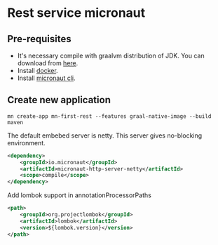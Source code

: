 # Rest service micronaut
## Pre-requisites
- It's necessary compile with graalvm distribution of JDK. You can download from [here](https://www.graalvm.org/downloads).
- Install [docker](https://docs.docker.com/install/).
- Install [micronaut cli](https://docs.micronaut.io/latest/guide/quickStart.html).
## Create new application
````shell script
mn create-app mn-first-rest --features graal-native-image --build maven
````
The default embebed server is netty. This server gives no-blocking environment.
````xml
<dependency>
    <groupId>io.micronaut</groupId>
    <artifactId>micronaut-http-server-netty</artifactId>
    <scope>compile</scope>
</dependency>
````
Add lombok support in annotationProcessorPaths
````xml
<path>
    <groupId>org.projectlombok</groupId>
    <artifactId>lombok</artifactId>
    <version>${lombok.version}</version>
</path>
````